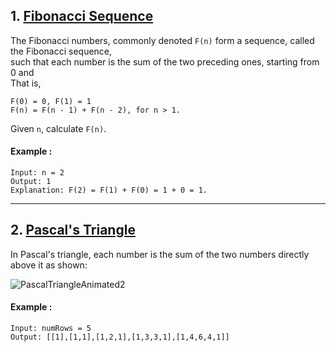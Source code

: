 ## 1. [Fibonacci Sequence](https://github.com/Lakhankumawat/LearnCPP/blob/main/P-Patterns%20%26%20Sequence/FibonacciSequence.cpp)
The Fibonacci numbers, commonly denoted `F(n)` form a sequence, called the Fibonacci sequence, <br>
such that each number is the sum of the two preceding ones, starting from 0 and <br>
 That is,
```
F(0) = 0, F(1) = 1 
F(n) = F(n - 1) + F(n - 2), for n > 1.
```
Given `n`, calculate `F(n)`.

#### Example :
```
Input: n = 2
Output: 1
Explanation: F(2) = F(1) + F(0) = 1 + 0 = 1.
```
<hr>

## 2. [Pascal's Triangle](https://github.com/Lakhankumawat/LearnCPP/blob/main/P-Patterns%20%26%20Sequence/PascalsTriangle.cpp)
In Pascal's triangle, each number is the sum of the two numbers directly above it as shown:

![PascalTriangleAnimated2](https://user-images.githubusercontent.com/55774240/117033249-d12e5c80-ad1f-11eb-9db0-7ac5af84b812.gif)

#### Example :
```
Input: numRows = 5
Output: [[1],[1,1],[1,2,1],[1,3,3,1],[1,4,6,4,1]]
```
